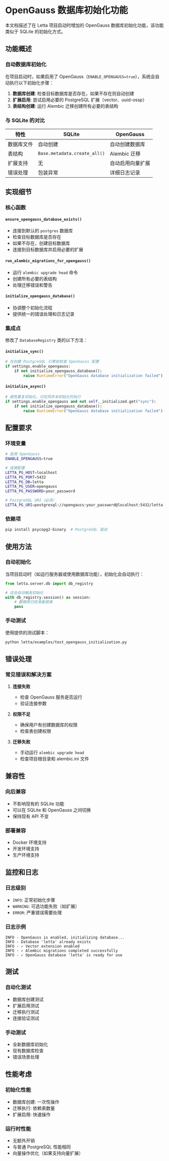 # OpenGauss 数据库初始化功能

本文档描述了在 Letta 项目启动时增加的 OpenGauss 数据库初始化功能，该功能类似于 SQLite 的初始化方式。

## 功能概述

### 自动数据库初始化

在项目启动时，如果启用了 OpenGauss（`ENABLE_OPENGAUSS=true`），系统会自动执行以下初始化步骤：

1. **数据库创建**: 检查目标数据库是否存在，如果不存在则自动创建
2. **扩展启用**: 尝试启用必要的 PostgreSQL 扩展（vector、uuid-ossp）
3. **表结构创建**: 运行 Alembic 迁移创建所有必要的表结构

### 与 SQLite 的对比

| 特性 | SQLite | OpenGauss |
|------|--------|-----------|
| 数据库文件 | 自动创建 | 自动创建数据库 |
| 表结构 | `Base.metadata.create_all()` | Alembic 迁移 |
| 扩展支持 | 无 | 自动启用向量扩展 |
| 错误处理 | 包装异常 | 详细日志记录 |

## 实现细节

### 核心函数

#### `ensure_opengauss_database_exists()`
- 连接到默认的 `postgres` 数据库
- 检查目标数据库是否存在
- 如果不存在，创建目标数据库
- 连接到目标数据库并启用必要的扩展

#### `run_alembic_migrations_for_opengauss()`
- 运行 `alembic upgrade head` 命令
- 创建所有必要的表结构
- 处理迁移错误和警告

#### `initialize_opengauss_database()`
- 协调整个初始化流程
- 提供统一的错误处理和日志记录

### 集成点

修改了 `DatabaseRegistry` 类的以下方法：

#### `initialize_sync()`
```python
# 在创建 PostgreSQL 引擎前检查 OpenGauss 配置
if settings.enable_opengauss:
    if not initialize_opengauss_database():
        raise RuntimeError("OpenGauss database initialization failed")
```

#### `initialize_async()`
```python
# 避免重复初始化，只在同步未初始化时执行
if settings.enable_opengauss and not self._initialized.get("sync"):
    if not initialize_opengauss_database():
        raise RuntimeError("OpenGauss database initialization failed")
```

## 配置要求

### 环境变量

```bash
# 启用 OpenGauss
ENABLE_OPENGAUSS=true

# 连接配置
LETTA_PG_HOST=localhost
LETTA_PG_PORT=5432
LETTA_PG_DB=letta
LETTA_PG_USER=opengauss
LETTA_PG_PASSWORD=your_password

# PostgreSQL URI（必须）
LETTA_PG_URI=postgresql://opengauss:your_password@localhost:5432/letta
```

### 依赖项

```bash
pip install psycopg2-binary  # PostgreSQL 驱动
```

## 使用方法

### 自动初始化

当项目启动时（如运行服务器或使用数据库功能），初始化会自动执行：

```python
from letta.server.db import db_registry

# 这会自动触发初始化
with db_registry.session() as session:
    # 数据库已经准备就绪
    pass
```

### 手动测试

使用提供的测试脚本：

```bash
python letta/examples/test_opengauss_initialization.py
```

## 错误处理

### 常见错误和解决方案

1. **连接失败**
   - 检查 OpenGauss 服务是否运行
   - 验证连接参数

2. **权限不足**
   - 确保用户有创建数据库的权限
   - 检查表创建权限

3. **迁移失败**
   - 手动运行 `alembic upgrade head`
   - 检查项目根目录和 alembic.ini 文件

## 兼容性

### 向后兼容
- 不影响现有的 SQLite 功能
- 可以在 SQLite 和 OpenGauss 之间切换
- 保持现有 API 不变

### 部署兼容
- Docker 环境支持
- 开发环境支持
- 生产环境支持

## 监控和日志

### 日志级别
- `INFO`: 正常初始化步骤
- `WARNING`: 可选功能失败（如扩展）
- `ERROR`: 严重错误需要处理

### 日志示例
```
INFO - OpenGauss is enabled, initializing database...
INFO - Database 'letta' already exists
INFO - ✓ Vector extension enabled
INFO - ✓ Alembic migrations completed successfully
INFO - ✓ OpenGauss database 'letta' is ready for use
```

## 测试

### 自动化测试
- 数据库创建测试
- 扩展启用测试
- 迁移执行测试
- 连接验证测试

### 手动测试
- 全新数据库初始化
- 现有数据库检查
- 错误场景处理

## 性能考虑

### 初始化性能
- 数据库创建: 一次性操作
- 迁移执行: 依赖表数量
- 扩展启用: 快速操作

### 运行时性能
- 无额外开销
- 与普通 PostgreSQL 性能相同
- 向量操作优化（如果支持向量扩展）
